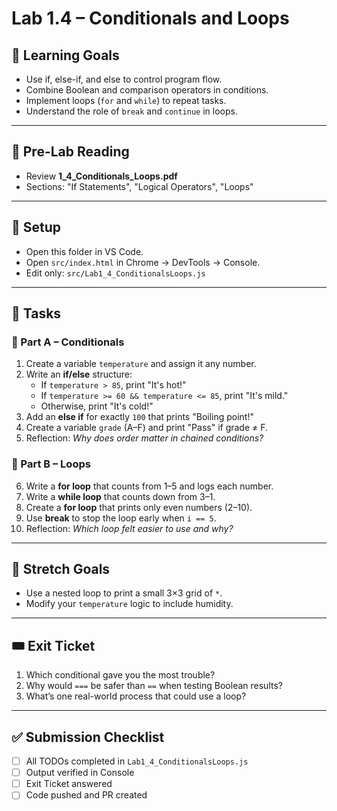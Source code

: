 # Lab 1.4 – Conditionals and Loops

## 🎯 Learning Goals
- Use if, else-if, and else to control program flow.
- Combine Boolean and comparison operators in conditions.
- Implement loops (`for` and `while`) to repeat tasks.
- Understand the role of `break` and `continue` in loops.

---

## 📖 Pre-Lab Reading
- Review **1_4_Conditionals_Loops.pdf**
- Sections: "If Statements", "Logical Operators", "Loops"

---

## 🧰 Setup
- Open this folder in VS Code.
- Open `src/index.html` in Chrome → DevTools → Console.
- Edit only: `src/Lab1_4_ConditionalsLoops.js`

---

## 📝 Tasks

### 🔹 Part A – Conditionals
1. Create a variable `temperature` and assign it any number.
2. Write an **if/else** structure:
   - If `temperature > 85`, print "It's hot!"
   - If `temperature >= 60 && temperature <= 85`, print "It's mild."
   - Otherwise, print "It's cold!"
3. Add an **else if** for exactly `100` that prints "Boiling point!"
4. Create a variable `grade` (A–F) and print "Pass" if grade ≠ F.
5. Reflection: *Why does order matter in chained conditions?*

### 🔹 Part B – Loops
6. Write a **for loop** that counts from 1–5 and logs each number.
7. Write a **while loop** that counts down from 3–1.
8. Create a **for loop** that prints only even numbers (2–10).
9. Use **break** to stop the loop early when `i == 5`.
10. Reflection: *Which loop felt easier to use and why?*

---

## 🚀 Stretch Goals
- Use a nested loop to print a small 3×3 grid of `*`.
- Modify your `temperature` logic to include humidity.

---

## 🎟 Exit Ticket
1. Which conditional gave you the most trouble?
2. Why would `===` be safer than `==` when testing Boolean results?
3. What’s one real-world process that could use a loop?

---

## ✅ Submission Checklist
- [ ] All TODOs completed in `Lab1_4_ConditionalsLoops.js`
- [ ] Output verified in Console
- [ ] Exit Ticket answered
- [ ] Code pushed and PR created
